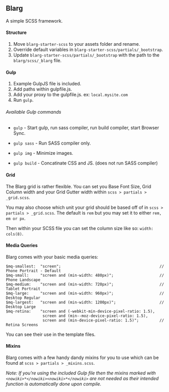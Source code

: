 ## Blarg

A simple SCSS framework.

#### Structure

1. Move `blarg-starter-scss` to your assets folder and rename.
2. Override default variables in `blarg-starter-scss/partials/_bootstrap`.
3. Update `blarg-starter-scss/partials/_bootstrap` with the path to the `blarg/scss/_blarg` file.

#### Gulp
1. Example GulpJS file is included.
2. Add paths within gulpfile.js.
3. Add your proxy to the gulpfile.js. ex: `local.mysite.com`
4. Run `gulp`.

###### Available Gulp commands
* `gulp`          - Start gulp, run sass compiler, run build compiler, start Browser Sync.

* `gulp sass`     - Run SASS compiler only.

* `gulp img`      - Minimize images.

* `gulp build`    - Concatinate CSS and JS. (does not run SASS compiler)

#### Grid
The Blarg grid is rather flexible. You can set you Base Font Size, Grid Column 
width and your Grid Gutter width within `scss > partials > _grid.scss`.

You may also choose which unit your grid should be based off of in `scss > partials > _grid.scss`.
The default is `rem` but you may set it to either `rem, em or px`.

Then within your SCSS file you can set the column size like so: `width: cols(8)`.

#### Media Queries
Blarg comes with your basic media queries:
```
$mq-smallest:  "screen";                                           // Phone Portrait - Default
$mq-small:     "screen and (min-width: 480px)";                    // Phone Landscape
$mq-medium:    "screen and (min-width: 720px)";                    // Tablet Portrait
$mq-large:     "screen and (min-width: 960px)";                    // Desktop Regular
$mq-largest:   "screen and (min-width: 1200px)";                   // Desktop Large
$mq-retina:    "screen and (-webkit-min-device-pixel-ratio: 1.5),
                screen and (min--moz-device-pixel-ratio: 1.5),
                screen and (min-device-pixel-ratio: 1.5)";         // Retina Screens
```
You can see their use in the template files.

#### Mixins
Blarg comes with a few handy dandy mixins for you to use which can be found at `scss > partials > _mixins.scss`.

*Note: If you're using the included Gulp file then the mixins marked with `<nowiki>*</nowiki><nowiki>*</nowiki>` are not needed as their 
intended function is automatically done upon compile.*